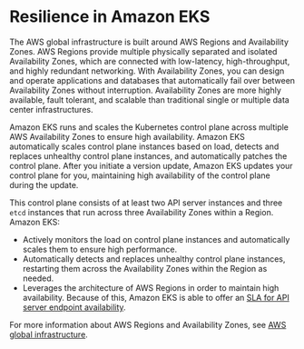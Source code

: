 # Resilience in Amazon EKS<a name="disaster-recovery-resiliency"></a>

The AWS global infrastructure is built around AWS Regions and Availability Zones\. AWS Regions provide multiple physically separated and isolated Availability Zones, which are connected with low\-latency, high\-throughput, and highly redundant networking\. With Availability Zones, you can design and operate applications and databases that automatically fail over between Availability Zones without interruption\. Availability Zones are more highly available, fault tolerant, and scalable than traditional single or multiple data center infrastructures\. 

Amazon EKS runs and scales the Kubernetes control plane across multiple AWS Availability Zones to ensure high availability\. Amazon EKS automatically scales control plane instances based on load, detects and replaces unhealthy control plane instances, and automatically patches the control plane\. After you initiate a version update, Amazon EKS updates your control plane for you, maintaining high availability of the control plane during the update\.

This control plane consists of at least two API server instances and three `etcd` instances that run across three Availability Zones within a Region\. Amazon EKS:
+ Actively monitors the load on control plane instances and automatically scales them to ensure high performance\.
+ Automatically detects and replaces unhealthy control plane instances, restarting them across the Availability Zones within the Region as needed\.
+ Leverages the architecture of AWS Regions in order to maintain high availability\. Because of this, Amazon EKS is able to offer an [SLA for API server endpoint availability](http://aws.amazon.com/eks/sla)\.

For more information about AWS Regions and Availability Zones, see [AWS global infrastructure](http://aws.amazon.com/about-aws/global-infrastructure/)\.
